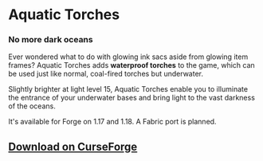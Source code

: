 # Aquatic Torches

### No more dark oceans

Ever wondered what to do with glowing ink sacs aside from glowing item frames? Aquatic Torches adds **waterproof torches** to the game, which can be used just like normal, coal-fired torches but underwater.

Slightly brighter at light level 15, Aquatic Torches enable you to illuminate the entrance of your underwater bases and bring light to the vast darkness of the oceans.

It's available for Forge on 1.17 and 1.18. A Fabric port is planned.

## [Download on CurseForge](https://www.curseforge.com/minecraft/mc-mods/aquatic-torches)

